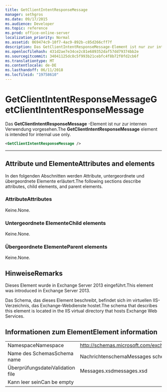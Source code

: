 ```yaml
---
title: GetClientIntentResponseMessage
manager: sethgros
ms.date: 09/17/2015
ms.audience: Developer
ms.topic: reference
ms.prod: office-online-server
localization_priority: Normal
ms.assetid: 069474c9-10f7-4ac9-892b-c85d266cff7f
description: Das GetClientIntentResponseMessage-Element ist nur zur internen Verwendung vorgesehen.
ms.openlocfilehash: 431d2ae7e34ce2c81e689352daf57dd79374bb2e
ms.sourcegitcommit: 34041125dc8c5f993b21cebfc4f8b72f0fd2cb6f
ms.translationtype: MT
ms.contentlocale: de-DE
ms.lasthandoff: 06/11/2018
ms.locfileid: "19758610"
---
```

# <a name="getclientintentresponsemessage"></a><span data-ttu-id="75eb4-103">GetClientIntentResponseMessage</span><span class="sxs-lookup"><span data-stu-id="75eb4-103">GetClientIntentResponseMessage</span></span>

<span data-ttu-id="75eb4-104">Das **GetClientIntentResponseMessage** -Element ist nur zur internen Verwendung vorgesehen.</span><span class="sxs-lookup"><span data-stu-id="75eb4-104">The **GetClientIntentResponseMessage** element is intended for internal use only.</span></span> 
  
```XML
<GetClientIntentResponseMessage />
```

 ****
## <a name="attributes-and-elements"></a><span data-ttu-id="75eb4-105">Attribute und Elemente</span><span class="sxs-lookup"><span data-stu-id="75eb4-105">Attributes and elements</span></span>

<span data-ttu-id="75eb4-106">In den folgenden Abschnitten werden Attribute, untergeordnete und übergeordnete Elemente erläutert.</span><span class="sxs-lookup"><span data-stu-id="75eb4-106">The following sections describe attributes, child elements, and parent elements.</span></span>
  
### <a name="attributes"></a><span data-ttu-id="75eb4-107">Attribute</span><span class="sxs-lookup"><span data-stu-id="75eb4-107">Attributes</span></span>

<span data-ttu-id="75eb4-108">Keine.</span><span class="sxs-lookup"><span data-stu-id="75eb4-108">None.</span></span>
  
### <a name="child-elements"></a><span data-ttu-id="75eb4-109">Untergeordnete Elemente</span><span class="sxs-lookup"><span data-stu-id="75eb4-109">Child elements</span></span>

<span data-ttu-id="75eb4-110">Keine.</span><span class="sxs-lookup"><span data-stu-id="75eb4-110">None.</span></span>
  
### <a name="parent-elements"></a><span data-ttu-id="75eb4-111">Übergeordnete Elemente</span><span class="sxs-lookup"><span data-stu-id="75eb4-111">Parent elements</span></span>

<span data-ttu-id="75eb4-112">Keine.</span><span class="sxs-lookup"><span data-stu-id="75eb4-112">None.</span></span>
  
## <a name="remarks"></a><span data-ttu-id="75eb4-113">Hinweise</span><span class="sxs-lookup"><span data-stu-id="75eb4-113">Remarks</span></span>

<span data-ttu-id="75eb4-114">Dieses Element wurde in Exchange Server 2013 eingeführt.</span><span class="sxs-lookup"><span data-stu-id="75eb4-114">This element was introduced in Exchange Server 2013.</span></span>
  
<span data-ttu-id="75eb4-115">Das Schema, das dieses Element beschreibt, befindet sich im virtuellen IIS-Verzeichnis, das Exchange-Webdienste hostet.</span><span class="sxs-lookup"><span data-stu-id="75eb4-115">The schema that describes this element is located in the IIS virtual directory that hosts Exchange Web Services.</span></span>
  
## <a name="element-information"></a><span data-ttu-id="75eb4-116">Informationen zum Element</span><span class="sxs-lookup"><span data-stu-id="75eb4-116">Element information</span></span>

|||
|:-----|:-----|
|<span data-ttu-id="75eb4-117">Namespace</span><span class="sxs-lookup"><span data-stu-id="75eb4-117">Namespace</span></span>  <br/> |http://schemas.microsoft.com/exchange/services/2006/messages  <br/> |
|<span data-ttu-id="75eb4-118">Name des Schemas</span><span class="sxs-lookup"><span data-stu-id="75eb4-118">Schema name</span></span>  <br/> |<span data-ttu-id="75eb4-119">Nachrichtenschema</span><span class="sxs-lookup"><span data-stu-id="75eb4-119">Messages schema</span></span>  <br/> |
|<span data-ttu-id="75eb4-120">Überprüfungsdatei</span><span class="sxs-lookup"><span data-stu-id="75eb4-120">Validation file</span></span>  <br/> |<span data-ttu-id="75eb4-121">Messages.xsd</span><span class="sxs-lookup"><span data-stu-id="75eb4-121">messages.xsd</span></span>  <br/> |
|<span data-ttu-id="75eb4-122">Kann leer sein</span><span class="sxs-lookup"><span data-stu-id="75eb4-122">Can be empty</span></span>  <br/> ||
   

